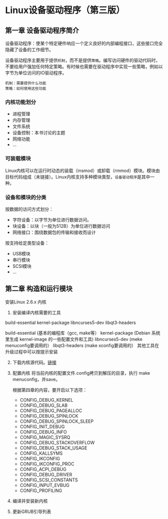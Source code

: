 <h1 id=file_notes>
    Linux设备驱动程序（第三版）
</h1>


## 第一章 设备驱动程序简介

设备驱动程序：使某个特定硬件响应一个定义良好的内部编程接口，这些接口完全隐藏了设备的工作细节。

设备驱动程序主要用于提供`机制`，而不是提供`策略`。编写访问硬件的驱动代码时，不要给用户强加任何特定策略。有时候也需要在驱动程序中实现一些策略，例如以字节为单位访问的IO驱动程序。
```
机制：需要提供什么功能
策略：如何使用这些功能
```

### 内核功能划分
* 进程管理
* 内存管理
* 文件系统
* 设备控制：本书讨论的主题
* 网络功能
* ...

### 可装载模块
Linux内核可以在运行时动态的装载（insmod）或卸载（rmmod）模块。模块由目标代码组成（未链接）。Linux内核支持多种模块类型，`设备驱动程序`是其中一种。

### 设备和模块的分类

按数据的访问方式划分：
* 字符设备：以字节为单位进行数据访问。
* 块设备：以块（一般为512B）为单位进行数据访问
* 网络接口：围绕数据包的传输和接收而设计

按支持给定类型设备：
* USB模块
* 串行模块
* SCSI模块
* ...


## 第二章 构造和运行模块

安装Linux 2.6.x 内核
1. 安装编译内核需要的工具

build-essential kernel-package libncurses5-dev libqt3-headers

 build-essential  (基本的编程库（gcc, make等）
 kernel-package   (Debian 系统里生成 kernel-image 的一些配置文件和工具)
 libncurses5-dev  (meke menuconfig要调用的）
 libqt3-headers   (make xconfig要调用的）
 其他工具在升级过程中可以按提示安装

2. 下载内核源代码。[链接](https://mirrors.edge.kernel.org/pub/linux/kernel/v2.6/linux-2.6.34.tar.gz)
3. 配置内核
    将当前内核的配置文件.config拷贝到解压的目录，执行 make menuconfig，并save。

    根据第四章的内容，要开启以下选项：
    * CONFIG_DEBUG_KERNEL
    * CONFIG_DEBUG_SLAB
    * CONFIG_DEBUG_PAGEALLOC
    * CONFIG_DEBUG_SPINLOCK
    * CONFIG_DEBUG_SPINLOCK_SLEEP
    * CONFIG_INIT_DEBUG
    * CONFIG_DEBUG_INFO
    * CONFIG_MAGIC_SYSRQ
    * CONFIG_DEBUG_STACKOVERFLOW
    * CONFIG_DEBUG_STACK_USAGE
    * CONFIG_KALLSYMS
    * CONFIG_IKCONFIG
    * CONFIG_IKCONFIG_PROC
    * CONFIG_ACPI_DEBUG
    * CONFIG_DEBUG_DRIVER
    * CONFIG_SCSI_CONSTANTS
    * CONFIG_INPUT_EVBUG
    * CONFIG_PROFILING
4. 编译并安装新内核
5. 更新GRUB引导列表


